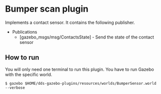 # Bumper scan plugin
Implements a contact sensor. It contains the following publisher.
* Publications 
    * [gazebo_msgs/msg/ContactsState] - Send the state of the contact sensor

## How to run
You will only need one terminal to run this plugin. You have to run Gazebo with the specific world.

```
$ gazebo $HOME/dds-gazebo-plugins/resources/worlds/BumperSensor.world --verbose
```